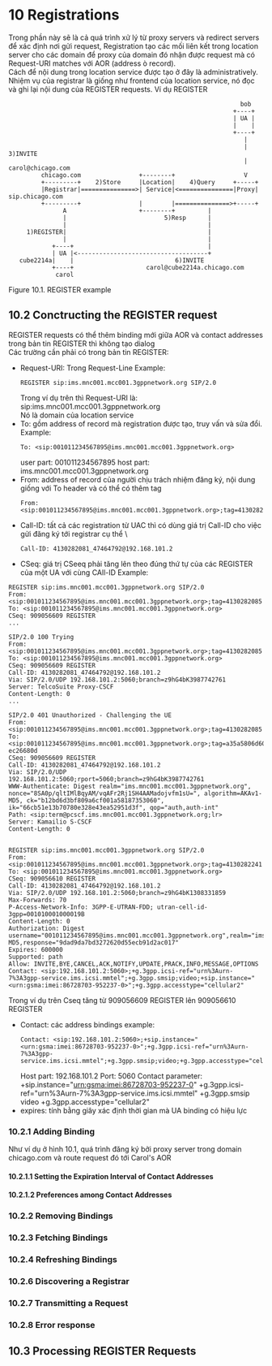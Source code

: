 # 10 Registrations
Trong phần này sẽ là cả quá trình xử lý từ proxy servers và redirect servers để xác định nơi gửi request, 
Registration tạo các mối liên kết trong location server cho các domain để proxy của domain đó nhận được request mà có Request-URI matches với AOR (address ò record). \
Cách để nội dung trong location service được tạo ở đây là administratively.
Nhiệm vụ của registrar là giống như frontend của location service, nó đọc và ghi lại nội dung của REGISTER requests.
Ví dụ REGISTER
```
                                                                bob
                                                              +----+
                                                              | UA |
                                                              |    |
                                                              +----+
                                                                 |
                                                                 |   3)INVITE
                                                                 |   carol@chicago.com
         chicago.com                +--------+                   V
         +---------+    2)Store     |Location|    4)Query     +-----+
         |Registrar|===============>| Service|<===============|Proxy|     sip.chicago.com
         +---------+                |        |===============>+-----+
               A                    +--------+         |
               |                           5)Resp      |
               |                                       |
     1)REGISTER|                                       |
               |                                       |
            +----+                                     |
            | UA |<------------------------------------+
   cube2214a|    |                            6)INVITE
            +----+                    carol@cube2214a.chicago.com
             carol
```
  Figure 10.1. REGISTER example

## 10.2 Conctructing the REGISTER request
REGISTER requests có thể thêm binding mới giữa AOR và contact addresses \
trong bản tin REGISTER thì không tạo dialog \
Các trường cần phải có trong bản tin REGISTER:
- Request-URI: Trong Request-Line
  Example: 
  ```
  REGISTER sip:ims.mnc001.mcc001.3gppnetwork.org SIP/2.0
  ```
  Trong ví dụ trên thì Request-URI là: sip:ims.mnc001.mcc001.3gppnetwork.org \
  Nó là domain của location service
- To: gồm address of record mà registration được tạo, truy vấn và sửa đổi. \
  Example:
  ```
  To: <sip:001011234567895@ims.mnc001.mcc001.3gppnetwork.org>
  ```
  user part: 001011234567895
  host part: ims.mnc001.mcc001.3gppnetwork.org
- From: address of record của người chịu trách nhiệm đăng ký, nội dung giống với To header và có thể có thêm tag
  ```
  From: <sip:001011234567895@ims.mnc001.mcc001.3gppnetwork.org>;tag=4130282085
  ```
- Call-ID: tất cả các registration từ UAC thì có dùng giá trị Call-ID cho việc gửi đăng ký tới registrar cụ thể \
  ```
  Call-ID: 4130282081_47464792@192.168.101.2
  ```
- CSeq: giá trị CSeeq phải tăng lên theo đúng thứ tự của các REGISTER của một UA với cùng CAll-ID
  Example:
```
REGISTER sip:ims.mnc001.mcc001.3gppnetwork.org SIP/2.0
From: <sip:001011234567895@ims.mnc001.mcc001.3gppnetwork.org>;tag=4130282085
To: <sip:001011234567895@ims.mnc001.mcc001.3gppnetwork.org>
CSeq: 909056609 REGISTER
...

SIP/2.0 100 Trying
From: <sip:001011234567895@ims.mnc001.mcc001.3gppnetwork.org>;tag=4130282085
To: <sip:001011234567895@ims.mnc001.mcc001.3gppnetwork.org>
CSeq: 909056609 REGISTER
Call-ID: 4130282081_47464792@192.168.101.2
Via: SIP/2.0/UDP 192.168.101.2:5060;branch=z9hG4bK3987742761
Server: TelcoSuite Proxy-CSCF
Content-Length: 0
... 

SIP/2.0 401 Unauthorized - Challenging the UE
From: <sip:001011234567895@ims.mnc001.mcc001.3gppnetwork.org>;tag=4130282085
To: <sip:001011234567895@ims.mnc001.mcc001.3gppnetwork.org>;tag=a35a5806d6040414c4d26ea88c1e71a0-ec26680d
CSeq: 909056609 REGISTER
Call-ID: 4130282081_47464792@192.168.101.2
Via: SIP/2.0/UDP 192.168.101.2:5060;rport=5060;branch=z9hG4bK3987742761
WWW-Authenticate: Digest realm="ims.mnc001.mcc001.3gppnetwork.org", nonce="8SA0p/qltIMlBqyAM/vqAFr2Rj1SH4AAMadojvfm1sU=", algorithm=AKAv1-MD5, ck="b12bd6d3bf809a6cf001a58187353060", ik="66cb51e13b70780e328e43ea52951d3f", qop="auth,auth-int"
Path: <sip:term@pcscf.ims.mnc001.mcc001.3gppnetwork.org;lr>
Server: Kamailio S-CSCF
Content-Length: 0


REGISTER sip:ims.mnc001.mcc001.3gppnetwork.org SIP/2.0
From: <sip:001011234567895@ims.mnc001.mcc001.3gppnetwork.org>;tag=4130282241
To: <sip:001011234567895@ims.mnc001.mcc001.3gppnetwork.org>
CSeq: 909056610 REGISTER
Call-ID: 4130282081_47464792@192.168.101.2
Via: SIP/2.0/UDP 192.168.101.2:5060;branch=z9hG4bK1308331859
Max-Forwards: 70
P-Access-Network-Info: 3GPP-E-UTRAN-FDD; utran-cell-id-3gpp=001010001000019B
Content-Length: 0
Authorization: Digest username="001011234567895@ims.mnc001.mcc001.3gppnetwork.org",realm="ims.mnc001.mcc001.3gppnetwork.org",uri="sip:ims.mnc001.mcc001.3gppnetwork.org",qop=auth,nonce="8SA0p/qltIMlBqyAM/vqAFr2Rj1SH4AAMadojvfm1sU=",nc=00000001,cnonce="4130282079",algorithm=AKAv1-MD5,response="9dad9da7bd3272620d55ecb91d2ac017"
Expires: 600000
Supported: path
Allow: INVITE,BYE,CANCEL,ACK,NOTIFY,UPDATE,PRACK,INFO,MESSAGE,OPTIONS
Contact: <sip:192.168.101.2:5060>;+g.3gpp.icsi-ref="urn%3Aurn-7%3A3gpp-service.ims.icsi.mmtel";+g.3gpp.smsip;video;+sip.instance="<urn:gsma:imei:86728703-952237-0>";+g.3gpp.accesstype="cellular2"
```
Trong ví dụ trên Cseq tăng từ 909056609 REGISTER lên 909056610 REGISTER
  - Contact: các address bindings
    example:
    ``` 
    Contact: <sip:192.168.101.2:5060>;+sip.instance="<urn:gsma:imei:86728703-952237-0>";+g.3gpp.icsi-ref="urn%3Aurn-7%3A3gpp-service.ims.icsi.mmtel";+g.3gpp.smsip;video;+g.3gpp.accesstype="cellular2"
    ```
    Host part: 192.168.101.2
    Port: 5060
    Contact parameter: +sip.instance="<urn:gsma:imei:86728703-952237-0>"
                       +g.3gpp.icsi-ref="urn%3Aurn-7%3A3gpp-service.ims.icsi.mmtel"
                       +g.3gpp.smsip
                       video
                       +g.3gpp.accesstype="cellular2"
 - expires: tính bằng giây xác định thời gian mà UA binding có hiệu lực
### 10.2.1 Adding Binding
Như ví dụ ở hình 10.1, quá trình đăng ký bởi proxy server trong domain chicago.com và route request đó tới Carol's AOR 
#### 10.2.1.1 Setting the Expiration Interval of Contact Addresses
#### 10.2.1.2 Preferences among Contact Addresses
### 10.2.2 Removing Bindings
### 10.2.3 Fetching Bindings
### 10.2.4 Refreshing Bindings
### 10.2.6 Discovering a Registrar
### 10.2.7 Transmitting a Request
### 10.2.8 Error response
## 10.3 Processing REGISTER Requests
